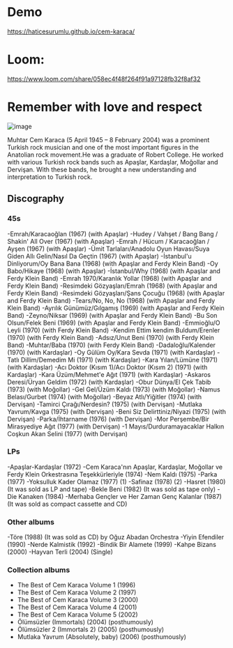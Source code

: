 
# Demo



https://haticesurumlu.github.io/cem-karaca/




# Loom: 
https://www.loom.com/share/058ec4f48f264f91a97128fb32f8af32



# Remember with love and respect 


![image](https://user-images.githubusercontent.com/71832100/214418519-dcf4b947-68b9-4eb8-8cf4-890a2ea60735.png)

	
Muhtar Cem Karaca (5 April 1945 – 8 February 2004) was a prominent Turkish rock musician and one of the most important figures in the Anatolian rock movement.He was a graduate of Robert College. He worked with various Turkish rock bands such as Apaşlar, Kardaşlar, Moğollar and Dervişan. With these bands, he brought a new understanding and interpretation to Turkish rock.


## Discography
### 45s
-Emrah/Karacaoğlan (1967) (with Apaşlar)
-Hudey / Vahşet / Bang Bang / Shakin' All Over (1967) (with Apaşlar)
-Emrah / Hücum / Karacaoğlan / Ayşen (1967) (with Apaşlar)
-Ümit Tarlaları/Anadolu Oyun Havası/Suya Giden Allı Gelin/Nasıl Da Geçtin (1967) (with Apaşlar)
-İstanbul'u Dinliyorum/Oy Bana Bana (1968) (with Apaşlar and Ferdy Klein Band)
-Oy Babo/Hikaye (1968) (with Apaşlar)
-İstanbul/Why (1968) (with Apaşlar and Ferdy Klein Band)
-Emrah 1970/Karanlık Yollar (1968) (with Apaşlar and Ferdy Klein Band)
-Resimdeki Gözyaşları/Emrah (1968) (with Apaşlar and Ferdy Klein Band)
-Resimdeki Gözyaşları/Şans Çocuğu (1968) (with Apaşlar and Ferdy Klein Band)
-Tears/No, No, No (1968) (with Apaşlar and Ferdy Klein Band)
-Ayrılık Günümüz/Gılgamış (1969) (with Apaşlar and Ferdy Klein Band)
-Zeyno/Niksar (1969) (with Apaşlar and Ferdy Klein Band)
-Bu Son Olsun/Felek Beni (1969) (with Apaşlar and Ferdy Klein Band)
-Emmioğlu/O Leyli (1970) (with Ferdy Klein Band)
-Kendim Ettim kendim Buldum/Erenler (1970) (with Ferdy Klein Band)
-Adsız/Unut Beni (1970) (with Ferdy Klein Band)
-Muhtar/Baba (1970) (with Ferdy Klein Band)
-Dadaloğlu/Kalender (1970) (with Kardaşlar)
-Oy Gülüm Oy/Kara Sevda (1971) (with Kardaşlar)
-Tatlı Dillim/Demedim Mi (1971) (with Kardaşlar)
-Kara Yılan/Lümüne (1971) (with Kardaşlar)
-Acı Doktor (Kısım 1)/Acı Doktor (Kısım 2) (1971) (with Kardaşlar)
-Kara Üzüm/Mehmet'e Ağıt (1971) (with Kardaşlar)
-Askaros Deresi/Üryan Geldim (1972) (with Kardaşlar)
-Obur Dünya/El Çek Tabib (1973) (with Moğollar)
-Gel Gel/Üzüm Kaldı (1973) (with Moğollar)
-Namus Belası/Gurbet (1974) (with Moğollar)
-Beyaz Atlı/Yiğitler (1974) (with Dervişan)
-Tamirci Çırağı/Nerdesin? (1975) (with Dervişan)
-Mutlaka Yavrum/Kavga (1975) (with Dervişan)
-Beni Siz Delirttiniz/Niyazi (1975) (with Dervişan)
-Parka/İhtarname (1976) (with Dervişan)
-Mor Perşembe/Bir Mirasyediye Ağıt (1977) (with Dervişan)
-1 Mayıs/Durduramayacaklar Halkın Coşkun Akan Selini (1977) (with Dervişan)
### LPs
-Apaşlar-Kardaşlar (1972)
-Cem Karaca'nın Apaşlar, Kardaşlar, Moğollar ve Ferdy Klein Orkestrasına Teşekkürleriyle (1974)
-Nem Kaldı (1975)
-Parka (1977)
-Yoksulluk Kader Olamaz (1977) (1)
-Safinaz (1978) (2)
-Hasret (1980) (It was sold as LP and tape)
-Bekle Beni (1982) (It was sold as tape only)
-Die Kanaken (1984)
-Merhaba Gençler ve Her Zaman Genç Kalanlar (1987) (It was sold as compact cassette and CD)
### Other albums
-Töre (1988) (It was sold as CD) by Oğuz Abadan Orchestra
-Yiyin Efendiler (1990)
-Nerde Kalmistik (1992)
-Bindik Bir Alamete (1999)
-Kahpe Bizans (2000)
-Hayvan Terli (2004) (Single)
### Collection albums
- The Best of Cem Karaca Volume 1 (1996)
- The Best of Cem Karaca Volume 2 (1997)
- The Best of Cem Karaca Volume 3 (2000)
- The Best of Cem Karaca Volume 4 (2001)
- The Best of Cem Karaca Volume 5 (2002)
- Ölümsüzler (Immortals) (2004) (posthumously)
- Ölümsüzler 2 (Immortals 2) (2005) (posthumously)
- Mutlaka Yavrum (Absolutely, baby) (2006) (posthumously)

